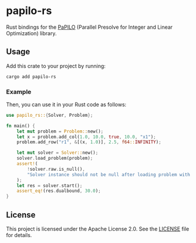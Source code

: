 # papilo-rs

Rust bindings for the [PaPILO](https://github.com/scipopt/papilo) (Parallel Presolve for Integer and Linear Optimization) library.

## Usage

Add this crate to your project by running:

```bash
cargo add papilo-rs
```

### Example

Then, you can use it in your Rust code as follows:

```rust
use papilo_rs::{Solver, Problem};

fn main() {
    let mut problem = Problem::new();
    let x = problem.add_col(1.0, 10.0, true, 10.0, "x1");
    problem.add_row("r1", &[(x, 1.0)], 2.5, f64::INFINITY);

    let mut solver = Solver::new();
    solver.load_problem(problem);
    assert!(
        !solver.raw.is_null(),
        "Solver instance should not be null after loading problem with integer columns"
    );
    let res = solver.start();
    assert_eq!(res.dualbound, 30.0);
}
```

## License

This project is licensed under the Apache License 2.0. See the [LICENSE](LICENSE) file for details.

